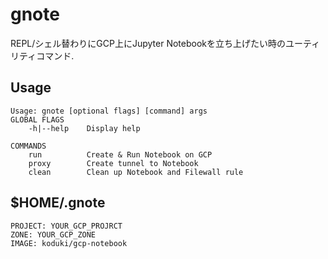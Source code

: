 # gnote

REPL/シェル替わりにGCP上にJupyter Notebookを立ち上げたい時のユーティリティコマンド.

## Usage

```
Usage: gnote [optional flags] [command] args
GLOBAL FLAGS
    -h|--help    Display help

COMMANDS
    run          Create & Run Notebook on GCP
    proxy        Create tunnel to Notebook
    clean        Clean up Notebook and Filewall rule
```

## $HOME/.gnote

```
PROJECT: YOUR_GCP_PROJRCT
ZONE: YOUR_GCP_ZONE
IMAGE: koduki/gcp-notebook
```